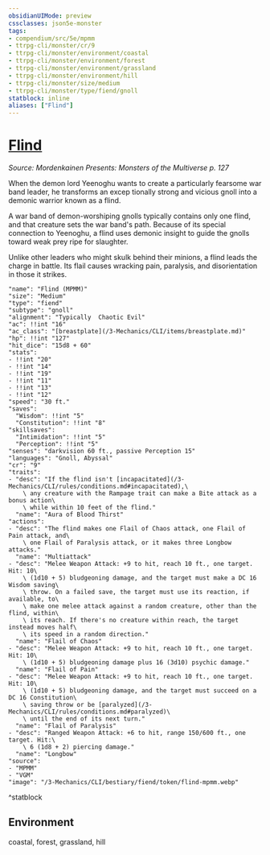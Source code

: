```yaml
---
obsidianUIMode: preview
cssclasses: json5e-monster
tags:
- compendium/src/5e/mpmm
- ttrpg-cli/monster/cr/9
- ttrpg-cli/monster/environment/coastal
- ttrpg-cli/monster/environment/forest
- ttrpg-cli/monster/environment/grassland
- ttrpg-cli/monster/environment/hill
- ttrpg-cli/monster/size/medium
- ttrpg-cli/monster/type/fiend/gnoll
statblock: inline
aliases: ["Flind"]
---
```

# [Flind](3-Mechanics\CLI\bestiary\fiend/flind-mpmm.md)
*Source: Mordenkainen Presents: Monsters of the Multiverse p. 127*  

When the demon lord Yeenoghu wants to create a particularly fearsome war band leader, he transforms an excep tionally strong and vicious gnoll into a demonic warrior known as a flind.

A war band of demon-worshiping gnolls typically contains only one flind, and that creature sets the war band's path. Because of its special connection to Yeenoghu, a flind uses demonic insight to guide the gnolls toward weak prey ripe for slaughter.

Unlike other leaders who might skulk behind their minions, a flind leads the charge in battle. Its flail causes wracking pain, paralysis, and disorientation in those it strikes.

```statblock
"name": "Flind (MPMM)"
"size": "Medium"
"type": "fiend"
"subtype": "gnoll"
"alignment": "Typically  Chaotic Evil"
"ac": !!int "16"
"ac_class": "[breastplate](/3-Mechanics/CLI/items/breastplate.md)"
"hp": !!int "127"
"hit_dice": "15d8 + 60"
"stats":
- !!int "20"
- !!int "14"
- !!int "19"
- !!int "11"
- !!int "13"
- !!int "12"
"speed": "30 ft."
"saves":
  "Wisdom": !!int "5"
  "Constitution": !!int "8"
"skillsaves":
  "Intimidation": !!int "5"
  "Perception": !!int "5"
"senses": "darkvision 60 ft., passive Perception 15"
"languages": "Gnoll, Abyssal"
"cr": "9"
"traits":
- "desc": "If the flind isn't [incapacitated](/3-Mechanics/CLI/rules/conditions.md#incapacitated),\
    \ any creature with the Rampage trait can make a Bite attack as a bonus action\
    \ while within 10 feet of the flind."
  "name": "Aura of Blood Thirst"
"actions":
- "desc": "The flind makes one Flail of Chaos attack, one Flail of Pain attack, and\
    \ one Flail of Paralysis attack, or it makes three Longbow attacks."
  "name": "Multiattack"
- "desc": "Melee Weapon Attack: +9 to hit, reach 10 ft., one target. Hit: 10\
    \ (1d10 + 5) bludgeoning damage, and the target must make a DC 16 Wisdom saving\
    \ throw. On a failed save, the target must use its reaction, if available, to\
    \ make one melee attack against a random creature, other than the flind, within\
    \ its reach. If there's no creature within reach, the target instead moves half\
    \ its speed in a random direction."
  "name": "Flail of Chaos"
- "desc": "Melee Weapon Attack: +9 to hit, reach 10 ft., one target. Hit: 10\
    \ (1d10 + 5) bludgeoning damage plus 16 (3d10) psychic damage."
  "name": "Flail of Pain"
- "desc": "Melee Weapon Attack: +9 to hit, reach 10 ft., one target. Hit: 10\
    \ (1d10 + 5) bludgeoning damage, and the target must succeed on a DC 16 Constitution\
    \ saving throw or be [paralyzed](/3-Mechanics/CLI/rules/conditions.md#paralyzed)\
    \ until the end of its next turn."
  "name": "Flail of Paralysis"
- "desc": "Ranged Weapon Attack: +6 to hit, range 150/600 ft., one target. Hit:\
    \ 6 (1d8 + 2) piercing damage."
  "name": "Longbow"
"source":
- "MPMM"
- "VGM"
"image": "/3-Mechanics/CLI/bestiary/fiend/token/flind-mpmm.webp"
```
^statblock

## Environment

coastal, forest, grassland, hill